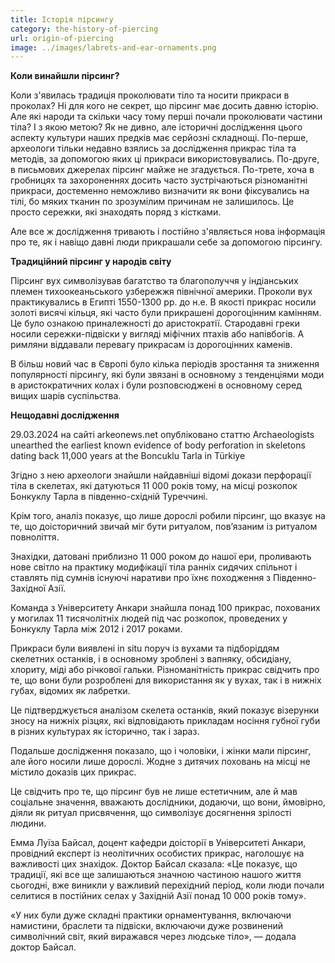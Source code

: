 ```yaml
---
title: Історія пірсингу
category: the-history-of-piercing
url: origin-of-piercing
image: ../images/labrets-and-ear-ornaments.png
---
```


**Коли винайшли пірсинг?**

Коли з'явилась традиція проколювати тіло та носити прикраси в проколах?
Ні для кого не секрет, що пірсинг має досить давню історію. Але які народи та скільки часу тому перші почали проколювати частини тіла? І з якою метою?
Як не дивно, але історичні дослідження цього аспекту культури наших предків має серйозні складнощі.
По-перше, археологи тільки недавно взялись за дослідження прикрас тіла та методів, за допомогою яких ці прикраси використовувались.
По-друге, в письмових джерелах пірсинг майже не згадується.
По-трете, хоча в гробницях та захороненнях досить часто зустрічаються різноманітні прикраси, достеменно неможливо визначити як вони фіксувались на тілі, бо мяких тканин по зрозумілим причинам не залишилось. Це просто сережки, які знаходять поряд з кістками.

Але все ж дослідження тривають і постійно з'являється нова інформація про те, як і навіщо давні люди прикрашали себе за допомогою пірсингу.

**Традиційний пірсинг у народів світу**

Пірсинг вух символізував багатство та благополуччя у індіанських племен тихоокеаньського узбережжя північної америки. Проколи вух практикувались в Египті 1550-1300 рр. до н.е. В якості прикрас носили золоті висячі кільця, які часто були прикрашені дорогоцінним камінням. Це було ознакою приналежності до аристократії.
Стародавні греки носили сережки-підвіски у вигляді міфічних птахів або напівбогів. А римляни віддавали перевагу прикрасам із дорогоцінних каменів.

В більш новий час в Європі було кілька періодів зростання та зниження популярності пірсингу, які були звязані в основному з тенденціями моди в аристократичних колах і були розповсюджені в основному серед вищих шарів суспільства.

**Нещодавні дослідження**

29.03.2024 на сайті arkeonews.net опубліковано статтю
Archaeologists unearthed the earliest known evidence of body perforation in skeletons dating back 11,000 years at the Boncuklu Tarla in Türkiye

Згідно з нею археологи знайшли найдавніші відомі докази перфорації тіла в скелетах, які датуються 11 000 років тому, на місці розкопок Бонкуклу Тарла в південно-східній Туреччині.

Крім того, аналіз показує, що лише дорослі робили пірсинг, що вказує на те, що доісторичний звичай міг бути ритуалом, пов’язаним із ритуалом повноліття.

Знахідки, датовані приблизно 11 000 роком до нашої ери, проливають нове світло на практику модифікації тіла ранніх сидячих спільнот і ставлять під сумнів існуючі наративи про їхнє походження з Південно-Західної Азії.

Команда з Університету Анкари знайшла понад 100 прикрас, похованих у могилах 11 тисячолітніх людей під час розкопок, проведених у Бонкуклу Тарла між 2012 і 2017 роками.

Прикраси були виявлені in situ поруч із вухами та підборіддям скелетних останків, і в основному зроблені з вапняку, обсидіану, хлориту, міді або річкової гальки. Різноманітність прикрас свідчить про те, що вони були розроблені для використання як у вухах, так і в нижніх губах, відомих як лабретки.

Це підтверджується аналізом скелета останків, який показує візерунки зносу на нижніх різцях, які відповідають прикладам носіння губної губи в різних культурах як історично, так і зараз.

Подальше дослідження показало, що і чоловіки, і жінки мали пірсинг, але його носили лише дорослі. Жодне з дитячих поховань на місці не містило доказів цих прикрас.

Це свідчить про те, що пірсинг був не лише естетичним, але й мав соціальне значення, вважають дослідники, додаючи, що вони, ймовірно, діяли як ритуал присвячення, що символізує досягнення зрілості людини.

Емма Луїза Байсал, доцент кафедри доісторії в Університеті Анкари, провідний експерт із неолітичних особистих прикрас, наголошує на важливості цих знахідок.
Доктор Байсал сказала: «Це показує, що традиції, які все ще залишаються значною частиною нашого життя сьогодні, вже виникли у важливий перехідний період, коли люди почали селитися в постійних селах у Західній Азії понад 10 000 років тому».

«У них були дуже складні практики орнаментування, включаючи намистини, браслети та підвіски, включаючи дуже розвинений символічний світ, який виражався через людське тіло», — додала доктор Байсал.
